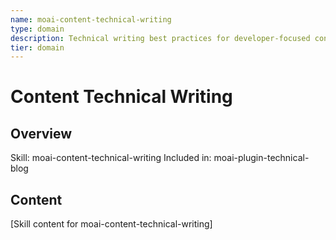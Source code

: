 ```yaml
---
name: moai-content-technical-writing
type: domain
description: Technical writing best practices for developer-focused content
tier: domain
---
```


# Content Technical Writing

## Overview
Skill: moai-content-technical-writing
Included in: moai-plugin-technical-blog

## Content
[Skill content for moai-content-technical-writing]
